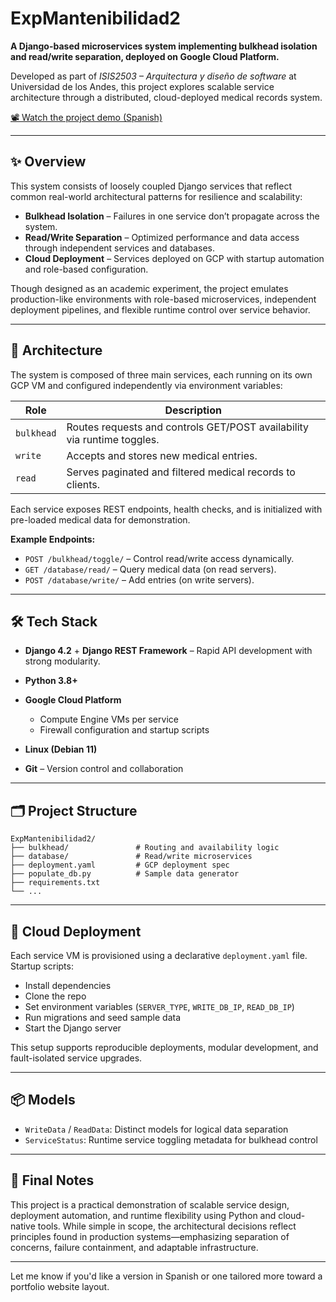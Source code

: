 # ExpMantenibilidad2

**A Django-based microservices system implementing bulkhead isolation and read/write separation, deployed on Google Cloud Platform.**

Developed as part of *ISIS2503 – Arquitectura y diseño de software* at Universidad de los Andes, this project explores scalable service architecture through a distributed, cloud-deployed medical records system.

[📽️ Watch the project demo (Spanish)](https://youtu.be/RImE-6kuCwk)

---

## ✨ Overview

This system consists of loosely coupled Django services that reflect common real-world architectural patterns for resilience and scalability:

* **Bulkhead Isolation** – Failures in one service don’t propagate across the system.
* **Read/Write Separation** – Optimized performance and data access through independent services and databases.
* **Cloud Deployment** – Services deployed on GCP with startup automation and role-based configuration.

Though designed as an academic experiment, the project emulates production-like environments with role-based microservices, independent deployment pipelines, and flexible runtime control over service behavior.

---

## 🧩 Architecture

The system is composed of three main services, each running on its own GCP VM and configured independently via environment variables:

| Role       | Description                                                             |
| ---------- | ----------------------------------------------------------------------- |
| `bulkhead` | Routes requests and controls GET/POST availability via runtime toggles. |
| `write`    | Accepts and stores new medical entries.                                 |
| `read`     | Serves paginated and filtered medical records to clients.               |

Each service exposes REST endpoints, health checks, and is initialized with pre-loaded medical data for demonstration.

**Example Endpoints:**

* `POST /bulkhead/toggle/` – Control read/write access dynamically.
* `GET /database/read/` – Query medical data (on read servers).
* `POST /database/write/` – Add entries (on write servers).

---

## 🛠 Tech Stack

* **Django 4.2** + **Django REST Framework** – Rapid API development with strong modularity.
* **Python 3.8+**
* **Google Cloud Platform**

  * Compute Engine VMs per service
  * Firewall configuration and startup scripts
* **Linux (Debian 11)**
* **Git** – Version control and collaboration

---

## 🗂 Project Structure

```
ExpMantenibilidad2/
├── bulkhead/               # Routing and availability logic
├── database/               # Read/write microservices
├── deployment.yaml         # GCP deployment spec
├── populate_db.py          # Sample data generator
├── requirements.txt
└── ...
```

---

## 🚀 Cloud Deployment

Each service VM is provisioned using a declarative `deployment.yaml` file. Startup scripts:

* Install dependencies
* Clone the repo
* Set environment variables (`SERVER_TYPE`, `WRITE_DB_IP`, `READ_DB_IP`)
* Run migrations and seed sample data
* Start the Django server

This setup supports reproducible deployments, modular development, and fault-isolated service upgrades.

---

## 📦 Models

* `WriteData` / `ReadData`: Distinct models for logical data separation
* `ServiceStatus`: Runtime service toggling metadata for bulkhead control

---

## 🎯 Final Notes

This project is a practical demonstration of scalable service design, deployment automation, and runtime flexibility using Python and cloud-native tools. While simple in scope, the architectural decisions reflect principles found in production systems—emphasizing separation of concerns, failure containment, and adaptable infrastructure.

---

Let me know if you'd like a version in Spanish or one tailored more toward a portfolio website layout.
